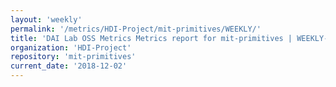 ```yaml
---
layout: 'weekly'
permalink: '/metrics/HDI-Project/mit-primitives/WEEKLY/'
title: 'DAI Lab OSS Metrics Metrics report for mit-primitives | WEEKLY-REPORT-2018-12-02'
organization: 'HDI-Project'
repository: 'mit-primitives'
current_date: '2018-12-02'
---
```

